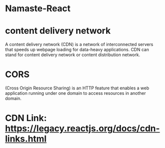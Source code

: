 # Namaste-React
# content delivery network
A content delivery network (CDN) is a network of interconnected servers that speeds up webpage loading for data-heavy applications. CDN can stand for content delivery network or content distribution network.

# CORS 
(Cross Origin Resource Sharing) is an HTTP feature that enables a web application running under one domain to access resources in another domain.

# CDN Link: https://legacy.reactjs.org/docs/cdn-links.html

